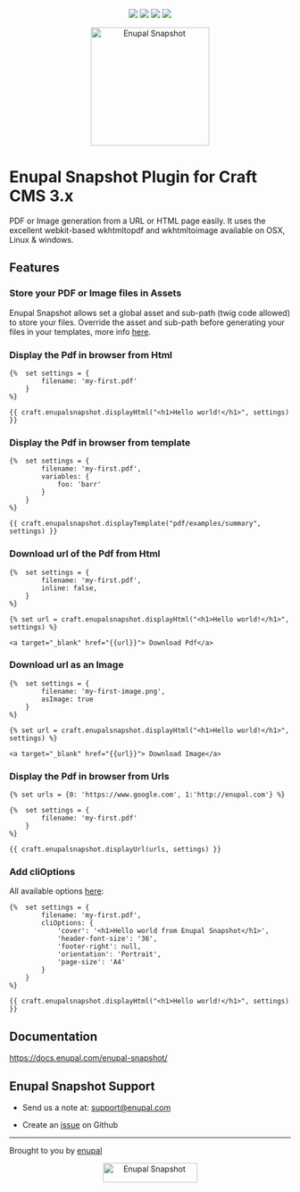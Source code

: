 <p align="center">
<img src="https://scrutinizer-ci.com/g/enupal/snapshot/badges/quality-score.png?b=master"> <img src="https://scrutinizer-ci.com/g/enupal/snapshot/badges/coverage.png?b=master"> <img src="https://scrutinizer-ci.com/g/enupal/snapshot/badges/build.png?b=master"> <img src="https://scrutinizer-ci.com/g/enupal/snapshot/badges/code-intelligence.svg?b=master">
</p>
<p align="center">
	<a href="https://docs.enupal.com/enupal-snapshot/" target="_blank">
	<img width="212" height="212" src="https://enupal.com/assets/docs/snapshot-icon.svg" alt="Enupal Snapshot"></a>
</p>

# Enupal Snapshot Plugin for Craft CMS 3.x

PDF or Image generation from a URL or HTML page easily. It uses the excellent webkit-based wkhtmltopdf and wkhtmltoimage available on OSX, Linux & windows.
## Features

### Store your PDF or Image files in Assets

Enupal Snapshot allows set a global asset and sub-path (twig code allowed) to store your files. Override the asset and sub-path before generating your files in your templates, more info [here](https://enupal.com/craft-plugins/enupal-snapshot/docs/advanced/override-upload-asset).

### Display the Pdf in browser from Html
```twig
{%  set settings = {
        filename: 'my-first.pdf'
    }
%}

{{ craft.enupalsnapshot.displayHtml("<h1>Hello world!</h1>", settings) }}
```

### Display the Pdf in browser from template

```twig
{%  set settings = {
        filename: 'my-first.pdf',
        variables: {
            foo: 'barr'
        }
    }
%}

{{ craft.enupalsnapshot.displayTemplate("pdf/examples/summary", settings) }}
```

### Download url of the Pdf from Html

```twig
{%  set settings = {
        filename: 'my-first.pdf',
        inline: false,
    }
%}

{% set url = craft.enupalsnapshot.displayHtml("<h1>Hello world!</h1>", settings) %}

<a target="_blank" href="{{url}}"> Download Pdf</a>
```

### Download url as an Image

```twig
{%  set settings = {
        filename: 'my-first-image.png',
        asImage: true
    }
%}

{% set url = craft.enupalsnapshot.displayHtml("<h1>Hello world!</h1>", settings) %}

<a target="_blank" href="{{url}}"> Download Image</a>

```

### Display the Pdf in browser from Urls

```twig
{% set urls = {0: 'https://www.google.com', 1:'http://enupal.com'} %}

{%  set settings = {
        filename: 'my-first.pdf'
    }
%}

{{ craft.enupalsnapshot.displayUrl(urls, settings) }}
```

### Add cliOptions

All available options [here](https://wkhtmltopdf.org/usage/wkhtmltopdf.txt): 

```twig
{%  set settings = {
        filename: 'my-first.pdf',
        cliOptions: {
            'cover': '<h1>Hello world from Enupal Snapshot</h1>',
            'header-font-size': '36',
            'footer-right': null,
            'orientation': 'Portrait',
            'page-size': 'A4'
        }
    }
%}

{{ craft.enupalsnapshot.displayHtml("<h1>Hello world!</h1>", settings) }}
```

## Documentation

https://docs.enupal.com/enupal-snapshot/

## Enupal Snapshot Support

* Send us a note at: support@enupal.com

* Create an [issue](https://github.com/enupal/snapshot/issues) on Github

------------------------------------------------------------

Brought to you by [enupal](https://enupal.com)

<p align="center">
	<a href="https://enupal.com/en" target="_blank">
	<img width="169" height="35" src="https://enupal.com/assets/docs/enupal-logo.png" alt="Enupal Snapshot"></a>
</p>
